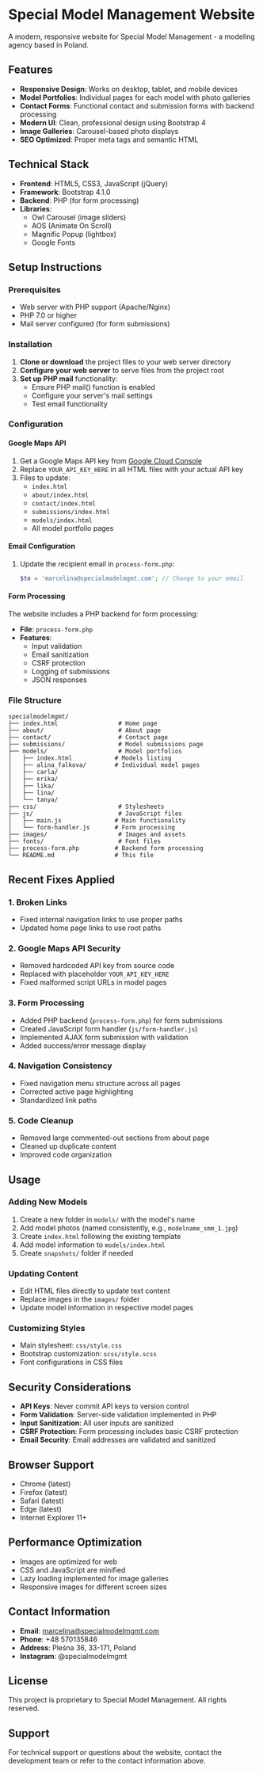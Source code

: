 # Special Model Management Website

A modern, responsive website for Special Model Management - a modeling agency based in Poland.

## Features

- **Responsive Design**: Works on desktop, tablet, and mobile devices
- **Model Portfolios**: Individual pages for each model with photo galleries
- **Contact Forms**: Functional contact and submission forms with backend processing
- **Modern UI**: Clean, professional design using Bootstrap 4
- **Image Galleries**: Carousel-based photo displays
- **SEO Optimized**: Proper meta tags and semantic HTML

## Technical Stack

- **Frontend**: HTML5, CSS3, JavaScript (jQuery)
- **Framework**: Bootstrap 4.1.0
- **Backend**: PHP (for form processing)
- **Libraries**: 
  - Owl Carousel (image sliders)
  - AOS (Animate On Scroll)
  - Magnific Popup (lightbox)
  - Google Fonts

## Setup Instructions

### Prerequisites

- Web server with PHP support (Apache/Nginx)
- PHP 7.0 or higher
- Mail server configured (for form submissions)

### Installation

1. **Clone or download** the project files to your web server directory
2. **Configure your web server** to serve files from the project root
3. **Set up PHP mail** functionality:
   - Ensure PHP mail() function is enabled
   - Configure your server's mail settings
   - Test email functionality

### Configuration

#### Google Maps API
1. Get a Google Maps API key from [Google Cloud Console](https://console.cloud.google.com/)
2. Replace `YOUR_API_KEY_HERE` in all HTML files with your actual API key
3. Files to update:
   - `index.html`
   - `about/index.html`
   - `contact/index.html`
   - `submissions/index.html`
   - `models/index.html`
   - All model portfolio pages

#### Email Configuration
1. Update the recipient email in `process-form.php`:
   ```php
   $to = 'marcelina@specialmodelmgmt.com'; // Change to your email
   ```

#### Form Processing
The website includes a PHP backend for form processing:
- **File**: `process-form.php`
- **Features**: 
  - Input validation
  - Email sanitization
  - CSRF protection
  - Logging of submissions
  - JSON responses

### File Structure

```
specialmodelmgmt/
├── index.html                 # Home page
├── about/                     # About page
├── contact/                   # Contact page
├── submissions/               # Model submissions page
├── models/                    # Model portfolios
│   ├── index.html            # Models listing
│   ├── alina_falkova/        # Individual model pages
│   ├── carla/
│   ├── erika/
│   ├── lika/
│   ├── lina/
│   └── tanya/
├── css/                       # Stylesheets
├── js/                        # JavaScript files
│   ├── main.js               # Main functionality
│   └── form-handler.js       # Form processing
├── images/                    # Images and assets
├── fonts/                     # Font files
├── process-form.php          # Backend form processing
└── README.md                 # This file
```

## Recent Fixes Applied

### 1. Broken Links
- Fixed internal navigation links to use proper paths
- Updated home page links to use root paths

### 2. Google Maps API Security
- Removed hardcoded API key from source code
- Replaced with placeholder `YOUR_API_KEY_HERE`
- Fixed malformed script URLs in model pages

### 3. Form Processing
- Added PHP backend (`process-form.php`) for form submissions
- Created JavaScript form handler (`js/form-handler.js`)
- Implemented AJAX form submission with validation
- Added success/error message display

### 4. Navigation Consistency
- Fixed navigation menu structure across all pages
- Corrected active page highlighting
- Standardized link paths

### 5. Code Cleanup
- Removed large commented-out sections from about page
- Cleaned up duplicate content
- Improved code organization

## Usage

### Adding New Models
1. Create a new folder in `models/` with the model's name
2. Add model photos (named consistently, e.g., `modelname_smm_1.jpg`)
3. Create `index.html` following the existing template
4. Add model information to `models/index.html`
5. Create `snapshots/` folder if needed

### Updating Content
- Edit HTML files directly to update text content
- Replace images in the `images/` folder
- Update model information in respective model pages

### Customizing Styles
- Main stylesheet: `css/style.css`
- Bootstrap customization: `scss/style.scss`
- Font configurations in CSS files

## Security Considerations

- **API Keys**: Never commit API keys to version control
- **Form Validation**: Server-side validation implemented in PHP
- **Input Sanitization**: All user inputs are sanitized
- **CSRF Protection**: Form processing includes basic CSRF protection
- **Email Security**: Email addresses are validated and sanitized

## Browser Support

- Chrome (latest)
- Firefox (latest)
- Safari (latest)
- Edge (latest)
- Internet Explorer 11+

## Performance Optimization

- Images are optimized for web
- CSS and JavaScript are minified
- Lazy loading implemented for image galleries
- Responsive images for different screen sizes

## Contact Information

- **Email**: marcelina@specialmodelmgmt.com
- **Phone**: +48 570135846
- **Address**: Pleśna 36, 33-171, Poland
- **Instagram**: @specialmodelmgmt

## License

This project is proprietary to Special Model Management. All rights reserved.

## Support

For technical support or questions about the website, contact the development team or refer to the contact information above.
